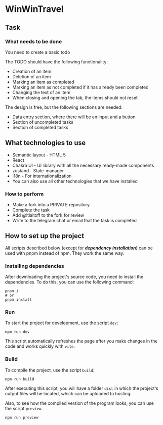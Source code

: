 # WinWinTravel

## Task

### What needs to be done

You need to create a basic todo

The TODO should have the following functionality:

- Creation of an item
- Deletion of an item
- Marking an item as completed
- Marking an item as not completed if it has already been completed
- Changing the text of an item
- When closing and opening the tab, the items should not reset

The design is free, but the following sections are needed:

- Data entry section, where there will be an input and a button
- Section of uncompleted tasks
- Section of completed tasks

## What technologies to use

- Semantic layout - HTML 5
- React
- Chakra UI - UI library with all the necessary ready-made components
- zustand - State-manager
- i18n - For internationalization
- You can also use all other technologies that we have installed

### How to perform

- Make a fork into a PRIVATE repository
- Complete the task
- Add @ltlaitoff to the fork for review
- Write to the telegram chat or email that the task is completed

## How to set up the project

All scripts described below (except for _**dependency installation**_) can be used with pnpm instead of npm. They work the same way.

### Installing dependencies

After downloading the project's source code, you need to install the dependencies. To do this, you can use the following command:

```shell
pnpm i
# or
pnpm install
```

### Run

To start the project for development, use the script `dev`:

```shell
npm run dev
```

This script automatically refreshes the page after you make changes in the code and works quickly with `vite`.

### Build

To compile the project, use the script `build`:

```shell
npm run build
```

After executing this script, you will have a folder `dist` in which the project's output files will be located, which can be uploaded to hosting.

Also, to see how the compiled version of the program looks, you can use the script `preview`.

```shell
npm run preview
```
